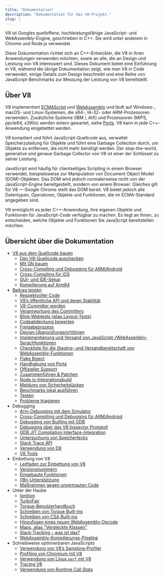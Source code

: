 ```yaml
---
title: "Dokumentation"
description: "Dokumentation für das V8-Projekt."
slug: /
---
```

V8 ist Googles quelloffene, hochleistungsfähige JavaScript- und WebAssembly-Engine, geschrieben in C++. Sie wird unter anderem in Chrome und Node.js verwendet.

Diese Dokumentation richtet sich an C++-Entwickler, die V8 in ihren Anwendungen verwenden möchten, sowie an alle, die an Design und Leistung von V8 interessiert sind. Dieses Dokument bietet eine Einführung in V8, während die übrige Dokumentation zeigt, wie man V8 in Code verwendet, einige Details zum Design beschreibt und eine Reihe von JavaScript-Benchmarks zur Messung der Leistung von V8 bereitstellt.

## Über V8

V8 implementiert <a href="https://tc39.es/ecma262/">ECMAScript</a> und <a href="https://webassembly.github.io/spec/core/">WebAssembly</a> und läuft auf Windows-, macOS- und Linux-Systemen, die x64-, IA-32- oder ARM-Prozessoren verwenden. Zusätzliche Systeme (IBM i, AIX) und Prozessoren (MIPS, ppcle64, s390x) werden extern gewartet, siehe [Ports](/ports). V8 kann in jede C++-Anwendung eingebettet werden.

V8 kompiliert und führt JavaScript-Quellcode aus, verwaltet Speicherzuteilung für Objekte und führt eine Garbage Collection durch, um Objekte zu entfernen, die nicht mehr benötigt werden. Der stop-the-world, generative und genaue Garbage Collector von V8 ist einer der Schlüssel zu seiner Leistung.

JavaScript wird häufig für clientseitiges Scripting in einem Browser verwendet, beispielsweise zur Manipulation von Document Object Model (DOM)-Objekten. Das DOM wird jedoch normalerweise nicht von der JavaScript-Engine bereitgestellt, sondern von einem Browser. Gleiches gilt für V8 — Google Chrome stellt das DOM bereit. V8 bietet jedoch alle Datentypen, Operatoren, Objekte und Funktionen, die im ECMA-Standard angegeben sind.

V8 ermöglicht es jeder C++-Anwendung, ihre eigenen Objekte und Funktionen für JavaScript-Code verfügbar zu machen. Es liegt an Ihnen, zu entscheiden, welche Objekte und Funktionen Sie JavaScript bereitstellen möchten.

## Übersicht über die Dokumentation

- [V8 aus dem Quellcode bauen](/build)
    - [Den V8-Quellcode auschecken](/source-code)
    - [Mit GN bauen](/build-gn)
    - [Cross-Compiling und Debugging für ARM/Android](/cross-compile-arm)
    - [Cross-Compiling für iOS](/cross-compile-ios)
    - [GUI- und IDE-Setup](/ide-setup)
    - [Kompilierung auf Arm64](/compile-arm64)
- [Beitrag leisten](/contribute)
    - [Respektvoller Code](/respectful-code)
    - [V8’s öffentliche API und deren Stabilität](/api)
    - [V8-Committer werden](/become-committer)
    - [Verantwortung des Committers](/committer-responsibility)
    - [Blink-Webtests (alias Layout-Tests)](/blink-layout-tests)
    - [Codeabdeckung bewerten](/evaluate-code-coverage)
    - [Freigabeprozess](/release-process)
    - [Design-Überprüfungsrichtlinien](/design-review-guidelines)
    - [Implementierung und Versand von JavaScript-/WebAssembly-Sprachfunktionen](/feature-launch-process)
    - [Checkliste für die Staging- und Versandbereitschaft von WebAssembly-Funktionen](/wasm-shipping-checklist)
    - [Flake Bisect](/flake-bisect)
    - [Handhabung von Ports](/ports)
    - [Offizieller Support](/official-support)
    - [Zusammenführen & Patchen](/merge-patch)
    - [Node.js-Integrationsbuild](/node-integration)
    - [Meldung von Sicherheitslücken](/security-bugs)
    - [Benchmarks lokal ausführen](/benchmarks)
    - [Testen](/test)
    - [Probleme triagieren](/triage-issues)
- Debugging
    - [Arm-Debugging mit dem Simulator](/debug-arm)
    - [Cross-Compiling und Debugging für ARM/Android](/cross-compile-arm)
    - [Debugging von Builtins mit GDB](/gdb)
    - [Debugging über das V8 Inspector Protokoll](/inspector)
    - [GDB JIT Compilation Interface-Integration](/gdb-jit)
    - [Untersuchung von Speicherlecks](/memory-leaks)
    - [Stack Trace API](/stack-trace-api)
    - [Verwendung von D8](/d8)
    - [V8 Tools](https://v8.dev/tools)
- Einbettung von V8
    - [Leitfaden zur Einbettung von V8](/embed)
    - [Versionsnummern](/version-numbers)
    - [Eingebaute Funktionen](/builtin-functions)
    - [i18n-Unterstützung](/i18n)
    - [Maßnahmen gegen unvertrauten Code](/untrusted-code-mitigations)
- Unter der Haube
    - [Ignition](/ignition)
    - [TurboFan](/turbofan)
    - [Torque-Benutzerhandbuch](/torque)
    - [Schreiben von Torque Built-ins](/torque-builtins)
    - [Schreiben von CSA Built-ins](/csa-builtins)
    - [Hinzufügen eines neuen WebAssembly-Opcode](/webassembly-opcode)
    - [Maps, alias "Versteckte Klassen"](/hidden-classes)
    - [Slack-Tracking – was ist das?](/blog/slack-tracking)
    - [WebAssembly-Kompilierungs-Pipeline](/wasm-compilation-pipeline)
- Schreibweise optimierbaren JavaScripts
    - [Verwendung von V8’s Sampling-Profiler](/profile)
    - [Profiling von Chromium mit V8](/profile-chromium)
    - [Verwendung von Linux `perf` mit V8](/linux-perf)
    - [Tracing V8](/trace)
    - [Verwendung von Runtime Call Stats](/rcs)
